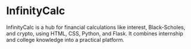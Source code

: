 # InfinityCalc
InfinityCalc is a hub for financial calculations like interest, Black-Scholes, and crypto, using HTML, CSS, Python, and Flask. It combines internship and college knowledge into a practical platform.
